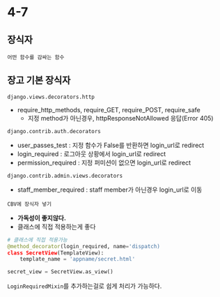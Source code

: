 # 4-7

## 장식자 

`어떤 함수를 감싸는 함수`

## 장고 기본 장식자

`django.views.decorators.http`

- require_http_methods, require_GET, require_POST, require_safe
  - 지정 method가 아닌경우, httpResponseNotAllowed 응답(Error 405)

`django.contrib.auth.decorators`

- user_passes_test : 지정 함수가 False를 반환하면 login_url로 redirect
- login_required : 로그아웃 상황에서 login_url로 redirect
- permission_required : 지정 퍼미션이 없으면 login_url로 redirect

`django.contrib.admin.views.decorators`

- staff_member_required : staff member가 아닌경우 login_url로 이동

`CBV에 장식자 넣기`

- **가독성이 좋지않다.**
- 클래스에 직접 적용하는게 좋다

```Python
# 클래스에 직접 적용가능
@method_decorator(login_required, name='dispatch)
class SecretView(TemplateView):
    template_name = 'appname/secret.html'

secret_view = SecretView.as_view()
```
`LoginRequiredMixin`를 추가하는걸로 쉽게 처리가 가능하다.